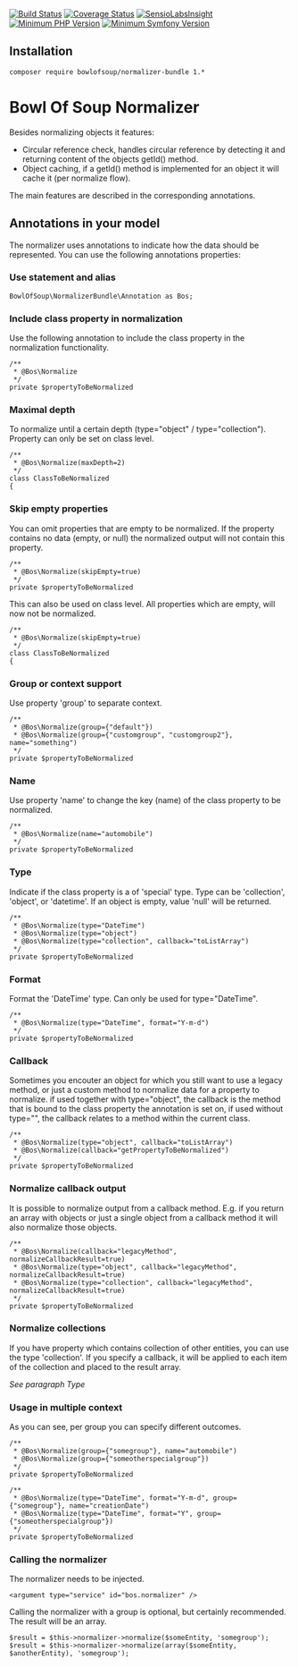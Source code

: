 [![Build Status](https://travis-ci.org/BowlOfSoup/NormalizerBundle.svg?branch=master)](https://travis-ci.org/BowlOfSoup/NormalizerBundle)
[![Coverage Status](https://coveralls.io/repos/github/BowlOfSoup/NormalizerBundle/badge.svg?branch=master)](https://coveralls.io/github/BowlOfSoup/NormalizerBundle?branch=master)
[![SensioLabsInsight](https://insight.sensiolabs.com/projects/eeab202d-8818-4de4-a66b-f49559d5399b/mini.png)](https://insight.sensiolabs.com/projects/eeab202d-8818-4de4-a66b-f49559d5399b)
[![Minimum PHP Version](https://img.shields.io/badge/php-%3E%3D%205.3-blue.svg)](https://php.net/)
[![Minimum Symfony Version](https://img.shields.io/badge/symfony-%3E%3D%202.7-green.svg)](https://symfony.com/)

Installation
------------
    composer require bowlofsoup/normalizer-bundle 1.*

Bowl Of Soup Normalizer
=======================

Besides normalizing objects it features:
- Circular reference check, handles circular reference by detecting it and returning content of the objects getId() method.
- Object caching, if a getId() method is implemented for an object it will cache it (per normalize flow).

The main features are described in the corresponding annotations.

Annotations in your model
-------------------------
The normalizer uses annotations to indicate how the data should be represented. You can use the following annotations properties:

### Use statement and alias
    BowlOfSoup\NormalizerBundle\Annotation as Bos;
 
### Include class property in normalization
Use the following annotation to include the class property in the normalization functionality.

    /** 
     * @Bos\Normalize
     */
    private $propertyToBeNormalized
 
### Maximal depth
To normalize until a certain depth (type="object" / type="collection"). Property can only be set on class level.

    /** 
     * @Bos\Normalize(maxDepth=2)
     */
    class ClassToBeNormalized
    {

### Skip empty properties
You can omit properties that are empty to be normalized. If the property contains no data (empty, or null) the normalized output will not contain this property.

    /** 
     * @Bos\Normalize(skipEmpty=true)
     */
    private $propertyToBeNormalized
 
This can also be used on class level. All properties which are empty, will now not be normalized.

    /** 
     * @Bos\Normalize(skipEmpty=true)
     */
    class ClassToBeNormalized
    {
 

### Group or context support

Use property 'group' to separate context.

    /**
     * @Bos\Normalize(group={"default"})
     * @Bos\Normalize(group={"customgroup", "customgroup2"}, name="something")
     */
    private $propertyToBeNormalized
 
### Name
Use property 'name' to change the key (name) of the class property to be normalized.

    /**
     * @Bos\Normalize(name="automobile")
     */
    private $propertyToBeNormalized

### Type
Indicate if the class property is a of 'special' type. Type can be 'collection', 'object', or 'datetime'.
If an object is empty, value 'null' will be returned.

    /**
     * @Bos\Normalize(type="DateTime")
     * @Bos\Normalize(type="object") 
     * @Bos\Normalize(type="collection", callback="toListArray")
     */
    private $propertyToBeNormalized
 
### Format
Format the 'DateTime' type. Can only be used for type="DateTime".

    /**
     * @Bos\Normalize(type="DateTime", format="Y-m-d")
     */
    private $propertyToBeNormalized
 
### Callback
Sometimes you encouter an object for which you still want to use a legacy method, or just a custom method to normalize data for a property to normalize.
if used together with type="object", the callback is the method that is bound to the class property the annotation is set on, if used without type="", the callback relates to a method within the current class.

    /**
     * @Bos\Normalize(type="object", callback="toListArray")
     * @Bos\Normalize(callback="getPropertyToBeNormalized")
     */
    private $propertyToBeNormalized
 
### Normalize callback output
It is possible to normalize output from a callback method.
E.g. if you return an array with objects or just a single object from a callback method it will also normalize those objects.

    /**
     * @Bos\Normalize(callback="legacyMethod", normalizeCallbackResult=true)
     * @Bos\Normalize(type="object", callback="legacyMethod", normalizeCallbackResult=true)
     * @Bos\Normalize(type="collection", callback="legacyMethod", normalizeCallbackResult=true)
     */
    private $propertyToBeNormalized

### Normalize collections
If you have property which contains collection of other entities, you can use the type 'collection'. If you specify a callback, it will be applied to each item of the collection and placed to the result array.

_See paragraph Type_

### Usage in multiple context
As you can see, per group you can specify different outcomes.

    /**
     * @Bos\Normalize(group={"somegroup"}, name="automobile")
     * @Bos\Normalize(group={"someotherspecialgroup"}) 
     */
    private $propertyToBeNormalized

    /**
     * @Bos\Normalize(type="DateTime", format="Y-m-d", group={"somegroup"}, name="creationDate")
     * @Bos\Normalize(type="DateTime", format="Y", group={"someotherspecialgroup"}) 
     */
    private $propertyToBeNormalized
 
### Calling the normalizer
The normalizer needs to be injected.

    <argument type="service" id="bos.normalizer" />
        
Calling the normalizer with a group is optional, but certainly recommended. The result will be an array.

    $result = $this->normalizer->normalize($someEntity, 'somegroup');
    $result = $this->normalizer->normalize(array($someEntity, $anotherEntity), 'somegroup');
